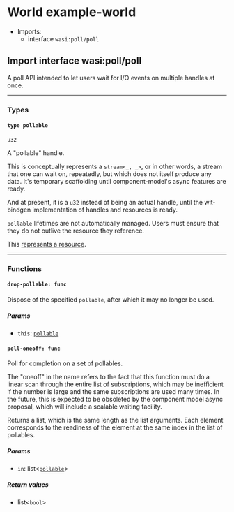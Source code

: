 # <a name="example_world">World example-world</a>


 - Imports:
    - interface `wasi:poll/poll`

## <a name="wasi:poll_poll">Import interface wasi:poll/poll</a>

A poll API intended to let users wait for I/O events on multiple handles
at once.

----

### Types

#### <a name="pollable">`type pollable`</a>
`u32`
<p>A "pollable" handle.

This is conceptually represents a `stream<_, _>`, or in other words,
a stream that one can wait on, repeatedly, but which does not itself
produce any data. It's temporary scaffolding until component-model's
async features are ready.

And at present, it is a `u32` instead of being an actual handle, until
the wit-bindgen implementation of handles and resources is ready.

`pollable` lifetimes are not automatically managed. Users must ensure
that they do not outlive the resource they reference.

This [represents a resource](https://github.com/WebAssembly/WASI/blob/main/docs/WitInWasi.md#Resources).

----

### Functions

#### <a name="drop_pollable">`drop-pollable: func`</a>

Dispose of the specified `pollable`, after which it may no longer
be used.

##### Params

- <a name="drop_pollable.this">`this`</a>: [`pollable`](#pollable)

#### <a name="poll_oneoff">`poll-oneoff: func`</a>

Poll for completion on a set of pollables.

The "oneoff" in the name refers to the fact that this function must do a
linear scan through the entire list of subscriptions, which may be
inefficient if the number is large and the same subscriptions are used
many times. In the future, this is expected to be obsoleted by the
component model async proposal, which will include a scalable waiting
facility.

Returns a list<bool>, which is the same length as the list<pollablke>
arguments. Each element corresponds to the readiness of the element
at the same index in the list of pollables.

##### Params

- <a name="poll_oneoff.in">`in`</a>: list<[`pollable`](#pollable)>

##### Return values

- <a name="poll_oneoff.0"></a> list<`bool`>

